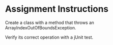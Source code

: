 # Assignment Instructions
Create a class with a method that throws an ArrayIndexOutOfBoundsException.

Verify its correct operation with a jUnit test.